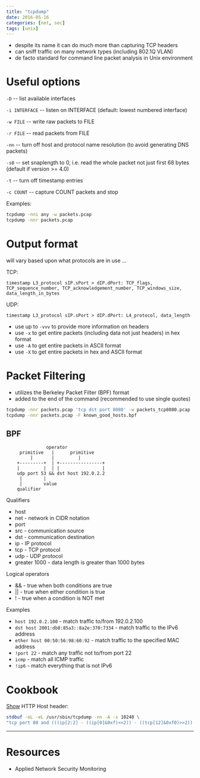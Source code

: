 ```yaml
---
title: "tcpdump"
date: 2016-05-16
categories: [net, sec]
tags: [unix]
---
```


* despite its name it can do much more than capturing TCP headers
* can sniff traffic on many network types (including 802.1Q VLAN)
* de facto standard for command line packet analysis in Unix environment

# Useful options

`-D` -- list available interfaces

`-i INTERFACE` -- listen on INTERFACE (default: lowest numbered interface)

`-w FILE` -- write raw packets to FILE

`-r FILE` -- read packets from FILE

`-nn` -- turn off host and protocol name resolution (to avoid generating DNS
packets)

`-s0` -- set snaplength to 0, i.e. read the whole packet not just first 68
bytes (default if version >= 4.0)

`-t` -- turn off timestamp entries

`-c COUNT` -- capture COUNT packets and stop

Examples:

```sh
tcpdump -nni any -w packets.pcap
tcpdump -nnr packets.pcap
```

# Output format

will vary based upon what protocols are in use ...

TCP:

```plain
timestamp L3_protocol sIP.sPort > dIP.dPort: TCP_flags,
TCP_sequence_number, TCP_acknowledgement_number, TCP_windows_size,
data_length_in_bytes
```

UDP:

```plain
timestamp L3_protocol sIP.sPort > dIP.dPort: L4_protocol, data_length
```

* use up to `-vvv` to provide more information on headers
* use `-x` to get entire packets (including data not just headers) in hex format
* use `-A` to get entire packets in ASCII format
* use `-X` to get entire packets in hex and ASCII format

# Packet Filtering

* utilizes the Berkeley Packet Filter (BPF) format
* added to the end of the command (recommended to use single quotes)

```sh
tcpdump -nnr packets.pcap 'tcp dst port 8080' -w packets_tcp8080.pcap
tcpdump -nnr packets.pcap -F known_good_hosts.bpf
```

## BPF

```plain
               operator
     primitive   |      primitive
         |       |         |
    +---------+  | +----------------+
    |         |  | |                |
    udp port 53 && dst host 192.0.2.2
     |        |
     |        value
    qualifier
```

Qualifiers

* host
* net - network in CIDR notation
* port
* src - communication source
* dst - communication destination
* ip - IP protocol
* tcp - TCP protocol
* udp - UDP protocol
* greater 1000 - data length is greater than 1000 bytes

Logical operators

* && - true when both conditions are true
* || - true when either condition is true
* ! - true when a condition is NOT met

Examples

* `host 192.0.2.100` -  match traffic to/from 192.0.2.100
* `dst host 2001:db8:85a3::8a2e:370:7334` - match traffic to the IPv6 address
* `ether host 00:50:56:98:60:92` - match traffic to the specified MAC address
* `!port 22` - match any traffic not to/from port 22
* `icmp` - match all ICMP traffic
* `!ip6` - match everything that is not IPv6

# Cookbook

[Show](https://serverfault.com/questions/504431/human-readable-format-for-http-headers-with-tcpdump) HTTP Host header:

```sh
stdbuf -oL -eL /usr/sbin/tcpdump -nn -A -s 10240 \
"tcp port 80 and (((ip[2:2] - ((ip[0]&0xf)<<2)) - ((tcp[12]&0xf0)>>2)) != 0)"
```

---

# Resources

* Applied Network Security Monitoring
